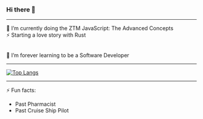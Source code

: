 ### Hi there 👋

<!--
**TemidoRocha/TemidoRocha** is a ✨ _special_ ✨ repository because its `README.md` (this file) appears on your GitHub profile.

Here are some ideas to get you started:

- 🔭 I’m currently working on ...
- 🌱 I’m currently learning ...
- 👯 I’m looking to collaborate on ...
- 🤔 I’m looking for help with ...
- 💬 Ask me about ...
- 📫 How to reach me: ...
- 😄 Pronouns: ...
- ⚡ Fun fact: ...
-->

<hr>

🔭 I’m currently doing the ZTM JavaScript: The Advanced Concepts
<br>
⚡ Starting a love story with Rust

<br>
🌱 I’m forever learning to be a Software Developer
<hr>


[![Top Langs](https://github-readme-stats.vercel.app/api/top-langs/?username=temidorocha&hide_title&hide_border&theme=dracula&layout=compact)](https://github.com/temidorocha/github-readme-stats)

<hr>

⚡ Fun facts:
- Past Pharmacist
- Past Cruise Ship Pilot
